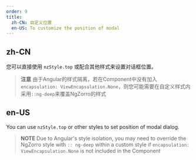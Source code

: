 ```yaml
---
order: 9
title:
  zh-CN: 自定义位置
  en-US: To customize the position of modal
---
```


## zh-CN

您可以直接使用 `nzStyle.top` 或配合其他样式来设置对话框位置。

> **注意** 由于Angular的样式隔离，若在Component中没有加入`encapsulation: ViewEncapsulation.None`，则您可能需要在自定义样式内采用`::ng-deep`来覆盖NgZorro的样式

## en-US

You can use `nzStyle.top` or other styles to set position of modal dialog.

> **NOTE** Due to Angular's style isolation, you may need to override the NgZorro style with `:: ng-deep` within a custom style if `encapsulation: ViewEncapsulation.None` is not included in the Component
